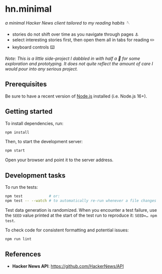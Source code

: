 # hn.minimal

_a minimal Hacker News client tailored to my reading habits 🪡_

- stories do not shift over time as you navigate through pages ⚓️
- select interesting stories first, then open them all in tabs for reading ✏️
- keyboard controls ⌨️

_Note: This is a little side-project I dabbled in with half a 🧠 for some exploration and prototyping. It does not quite reflect the amount of care I would pour into any serious project._

## Prerequisites

Be sure to have a recent version of [Node.js](https://nodejs.dev/learn/how-to-install-nodejs) installed (i.e. Node.js 16+).

## Getting started

To install dependencies, run:

```bash
npm install
```

Then, to start the development server:

```bash
npm start
```

Open your browser and point it to the server address.

## Development tasks

To run the tests:

```bash
npm test            # or:
npm test -- --watch # to automatically re-run whenever a file changes
```

Test data generation is randomized. When you encounter a test failure, use the `SEED` value printed at the start of the test run to reproduce it: `SEED=… npm test`.

To check code for consistent formatting and potential issues:

```bash
npm run lint
```

## References

- **Hacker News API**: https://github.com/HackerNews/API

